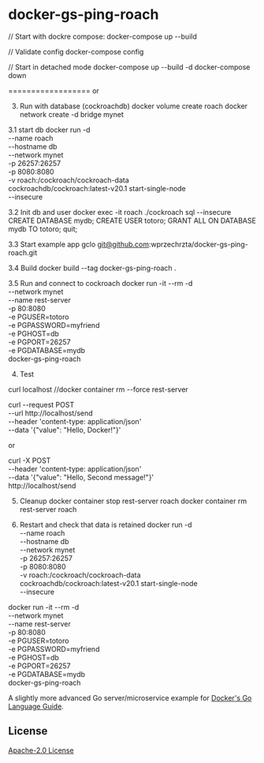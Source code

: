 # docker-gs-ping-roach

// Start with dockre compose:
docker-compose up --build

// Validate config
docker-compose config

// Start in detached mode
docker-compose up --build -d
docker-compose down


==================
or 

3. Run with database (cockroachdb)
   docker volume create roach
   docker network create -d bridge mynet

3.1 start db
docker run -d \
--name roach \
--hostname db \
--network mynet \
-p 26257:26257 \
-p 8080:8080 \
-v roach:/cockroach/cockroach-data \
cockroachdb/cockroach:latest-v20.1 start-single-node \
--insecure

3.2 Init db and user
docker exec -it roach ./cockroach sql --insecure
CREATE DATABASE mydb;
CREATE USER totoro;
GRANT ALL ON DATABASE mydb TO totoro;
quit;

3.3 Start example app
gclo git@github.com:wprzechrzta/docker-gs-ping-roach.git

3.4 Build
docker build --tag docker-gs-ping-roach .

3.5 Run  and connect to cockroach
docker run -it --rm -d \
--network mynet \
--name rest-server \
-p 80:8080 \
-e PGUSER=totoro \
-e PGPASSWORD=myfriend \
-e PGHOST=db \
-e PGPORT=26257 \
-e PGDATABASE=mydb \
docker-gs-ping-roach

4. Test

curl localhost
//docker container rm --force rest-server

curl --request POST \
--url http://localhost/send \
--header 'content-type: application/json' \
--data '{"value": "Hello, Docker!"}'

or

curl -X POST \
--header 'content-type: application/json' \
--data '{"value": "Hello, Second message!"}' \
http://localhost/send

5. Cleanup
docker container stop rest-server roach
docker container rm rest-server roach

6. Restart and check that data is retained
   docker run -d \
   --name roach \
   --hostname db \
   --network mynet \
   -p 26257:26257 \
   -p 8080:8080 \
   -v roach:/cockroach/cockroach-data \
   cockroachdb/cockroach:latest-v20.1 start-single-node \
   --insecure

docker run -it --rm -d \
--network mynet \
--name rest-server \
-p 80:8080 \
-e PGUSER=totoro \
-e PGPASSWORD=myfriend \
-e PGHOST=db \
-e PGPORT=26257 \
-e PGDATABASE=mydb \
docker-gs-ping-roach

A slightly more advanced Go server/microservice example for [Docker's Go Language Guide](https://docs.docker.com/language/golang/). 

## License

[Apache-2.0 License](LICENSE)
